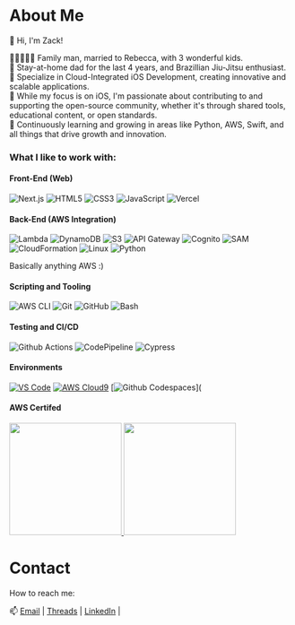 # About Me

👋 Hi, I'm Zack!

👨‍👩‍👦‍👦‍👦 Family man, married to Rebecca, with 3 wonderful kids.  
💪 Stay-at-home dad for the last 4 years, and Brazillian Jiu-Jitsu enthusiast.  
📱 Specialize in Cloud-Integrated iOS Development, creating innovative and scalable applications.  
🔗 While my focus is on iOS, I'm passionate about contributing to and supporting the open-source community, whether it's through shared tools, educational content, or open standards.  
🌱 Continuously learning and growing in areas like Python, AWS, Swift, and all things that drive growth and innovation.  


### What I like to work with:

#### Front-End (Web)
![Next.js](https://img.shields.io/badge/Next.js-000000?style=flat&logo=next.js&logoColor=white)
![HTML5](https://img.shields.io/badge/HTML5-E34F26?style=flat&logo=html5&logoColor=white)
![CSS3](https://img.shields.io/badge/CSS3-1572B6?style=flat&logo=css3&logoColor=white)
![JavaScript](https://img.shields.io/badge/JavaScript-F7DF1E?style=flat&logo=javascript&logoColor=black)
![Vercel](https://img.shields.io/badge/Vercel-000000?style=flat&logo=vercel&logoColor=white)

#### Back-End (AWS Integration)
![Lambda](https://img.shields.io/badge/AWS_Lambda-FB542B?style=flat&logo=amazonaws&logoColor=white)
![DynamoDB](https://img.shields.io/badge/DynamoDB-4053D6?style=flat&logo=amazon-dynamodb&logoColor=white)
![S3](https://img.shields.io/badge/Amazon_S3-569A31?style=flat&logo=amazon-s3&logoColor=white)
![API Gateway](https://img.shields.io/badge/API%20Gateway-3E721D?style=flat&logo=amazonaws&logoColor=white)
![Cognito](https://img.shields.io/badge/Cognito-20232A?style=flat&logo=amazon&logoColor=61DAFB)
![SAM](https://img.shields.io/badge/SAM-232F3E?style=flat&logo=amazonaws&logoColor=white)
![CloudFormation](https://img.shields.io/badge/CloudFormation-232F3E?style=flat&logo=amazonaws&logoColor=white)
![Linux](https://img.shields.io/badge/Linux-FCC624?style=flat&logo=linux&logoColor=black)
![Python](https://img.shields.io/badge/Python-3776AB?style=flat&logo=python&logoColor=white)

Basically anything AWS :) 

#### Scripting and Tooling 
![AWS CLI](https://img.shields.io/badge/AWS_CLI-232F3E?style=flat&logo=amazonaws&logoColor=white)
![Git](https://img.shields.io/badge/Git-F05032?style=flat&logo=git&logoColor=white)
![GitHub](https://img.shields.io/badge/GitHub-181717?style=flat&logo=github&logoColor=white)
![Bash](https://img.shields.io/badge/Bash-4EAA25?style=flat&logo=gnu-bash&logoColor=white)

#### Testing and CI/CD
![Github Actions](https://img.shields.io/badge/Github_Actions-2088FF?style=flat&logo=github-actions&logoColor=white)
![CodePipeline](https://img.shields.io/badge/CodePipeline-232F3E?style=flat&logo=amazonaws&logoColor=white)
![Cypress](https://img.shields.io/badge/Cypress-17202C?style=flat&logo=cypress&logoColor=white)

#### Environments
[![VS Code](https://img.shields.io/badge/VS_Code-007ACC?style=for-the-badge&logo=visual-studio-code&logoColor=white)](https://code.visualstudio.com/)
[![AWS Cloud9](https://img.shields.io/badge/AWS_Cloud9-232F3E?style=for-the-badge&logo=amazon-aws&logoColor=white)](https://aws.amazon.com/cloud9/)
[![Github Codespaces](https://img.shields.io/badge/Github_Codespaces-181717?style=for-the-badge&logo=github&logoColor=white)](

#### AWS Certifed
<a href="https://www.credly.com/badges/c3dd34be-c860-4ff9-8642-4cc5fa44dd23/public_url">
    <img src="https://github-images-static.s3.amazonaws.com/images/aws-certified-cloud-practitioner.png" width="200" height="200" style="display:inline-block;">
</a>
<a href="https://www.credly.com/badges/979d80f0-ec47-4ff0-bac9-f7f146455546/public_url">
    <img src="https://github-images-static.s3.amazonaws.com/images/aws-certified-solutions-architect-associate.png" width="200" height="200" style="display:inline-block;">
</a>


# Contact

How to reach me:

📫 [Email](mailto:zack@cloudzack.com) |
[Threads](https://www.threads.net/@zackrydlangford) |
[LinkedIn](https://www.linkedin.com/in/zackry-langford/) |



<!---
zackrylangford/zackrylangford is a ✨ special ✨ repository because its `README.md` (this file) appears on your GitHub profile.
You can click the Preview link to take a look at your changes.
--->
